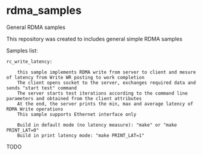 # rdma_samples
General RDMA samples

This repository was created to includes general simple RDMA samples

Samples list:

    rc_write_latency:
        
        this sample implements RDMA write from server to client and mesure of latency from Write WR posting to work completion
        The client opens socket to the server, exchanges required data and sends "start test" command
        The server starts test iterations according to the command line parameters and obtained from the client attributes
        At the end, the server prints the min, max and average latency of RDMA Write operations
        This sample supports Ethernet interface only
        
        Build in default mode (no latency measure): "make" or "make PRINT_LAT=0"
        Build in print latency mode: "make PRINT_LAT=1"
                   
TODO
